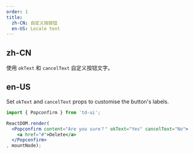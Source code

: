 ```yaml
---
order: 1
title:
  zh-CN: 自定义按按钮
  en-US: Locale text
---
```


## zh-CN

使用 `okText` 和 `cancelText` 自定义按钮文字。

## en-US

Set `okText` and `cancelText` props to customise the button's labels.

````jsx
import { Popconfirm } from 'td-ui';

ReactDOM.render(
  <Popconfirm content="Are you sure？" okText="Yes" cancelText="No">
    <a href="#">Delete</a>
  </Popconfirm>
, mountNode);
````
